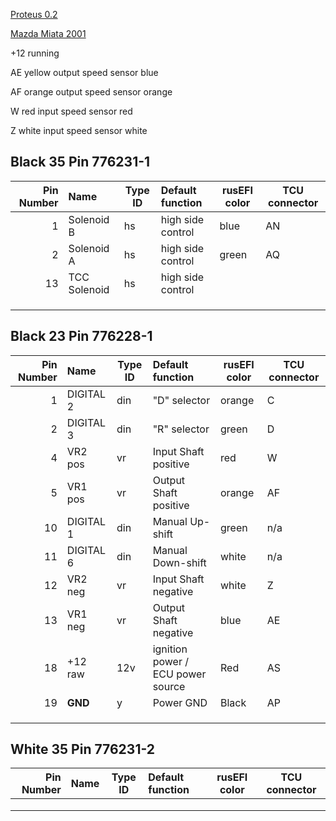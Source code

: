 [Proteus 0.2](Hardware-Proteus-Wiring-v02)

[Mazda Miata 2001](Mazda-Miata-2001)

+12 running

AE	yellow	output speed sensor		blue

AF	orange	output speed sensor		orange

W	    red	input speed sensor		red


Z	white	input speed sensor		white

## Black 35 Pin 776231-1

|Pin Number|Name      | Type ID | Default function                   | rusEFI color | TCU connector |
| ---:|:------------- | ----- |:------------------------------------ |------------- | ------------- |
|  1  | Solenoid B    | hs    | high side control                    |         blue |    AN         |
|  2  | Solenoid A    | hs    | high side control                    |    green     |     AQ        |
| 13  |TCC Solenoid   | hs    | high side control                    |              |               |
|     |               |       |                                      |              |               |
|     |               |       |                                      |              |               |
|     |               |       |                                      |              |               |


## Black 23 Pin 776228-1
|Pin Number|Name      | Type ID | Default function                   | rusEFI color | TCU connector |
| ---:|:------------- | ----- |:------------------------------------ |------------- | ------------- |
| 1   | DIGITAL 2     | din   | "D" selector                         | orange       | C             |
| 2   | DIGITAL 3     | din   | "R" selector                         | green        | D             | 
| 4   | VR2 pos       | vr    | Input Shaft positive                 | red          |  W            |
| 5   | VR1 pos       | vr    | Output Shaft positive                | orange       | AF            |
| 10  | DIGITAL 1     | din   | Manual Up-shift                      | green        | n/a           |
| 11  | DIGITAL 6     | din   | Manual Down-shift                    | white        | n/a           |
| 12  | VR2 neg       | vr    | Input Shaft negative                 | white        | Z             |
| 13  | VR1 neg       | vr    | Output Shaft negative                | blue         | AE            |
| 18  | +12 raw       | 12v   | ignition power / ECU power source    | Red          |    AS         |
| 19  | **GND**       | y     | Power GND                            | Black        |   AP          |
|     |               |       |                                      |              |               |
|     |               |       |                                      |              |               |
|     |               |       |                                      |              |               |



## White 35 Pin 776231-2
|Pin Number|Name      | Type ID | Default function                   | rusEFI color | TCU connector |
| ---:|:------------- | ----- |:------------------------------------ |------------- | ------------- |
|     |               |       |                                      |              |               |
|     |               |       |                                      |              |               |
|     |               |       |                                      |              |               |
